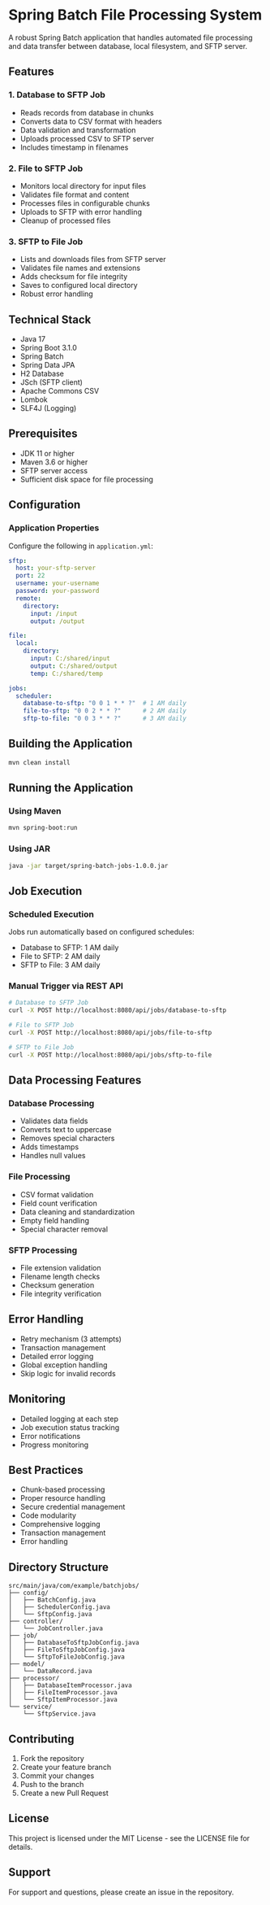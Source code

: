 # Spring Batch File Processing System

A robust Spring Batch application that handles automated file processing and data transfer between database, local filesystem, and SFTP server.

## Features

### 1. Database to SFTP Job
- Reads records from database in chunks
- Converts data to CSV format with headers
- Data validation and transformation
- Uploads processed CSV to SFTP server
- Includes timestamp in filenames

### 2. File to SFTP Job
- Monitors local directory for input files
- Validates file format and content
- Processes files in configurable chunks
- Uploads to SFTP with error handling
- Cleanup of processed files

### 3. SFTP to File Job
- Lists and downloads files from SFTP server
- Validates file names and extensions
- Adds checksum for file integrity
- Saves to configured local directory
- Robust error handling

## Technical Stack

- Java 17
- Spring Boot 3.1.0
- Spring Batch
- Spring Data JPA
- H2 Database
- JSch (SFTP client)
- Apache Commons CSV
- Lombok
- SLF4J (Logging)

## Prerequisites

- JDK 11 or higher
- Maven 3.6 or higher
- SFTP server access
- Sufficient disk space for file processing

## Configuration

### Application Properties
Configure the following in `application.yml`:

```yaml
sftp:
  host: your-sftp-server
  port: 22
  username: your-username
  password: your-password
  remote:
    directory:
      input: /input
      output: /output

file:
  local:
    directory:
      input: C:/shared/input
      output: C:/shared/output
      temp: C:/shared/temp

jobs:
  scheduler:
    database-to-sftp: "0 0 1 * * ?"  # 1 AM daily
    file-to-sftp: "0 0 2 * * ?"      # 2 AM daily
    sftp-to-file: "0 0 3 * * ?"      # 3 AM daily
```

## Building the Application

```bash
mvn clean install
```

## Running the Application

### Using Maven
```bash
mvn spring-boot:run
```

### Using JAR
```bash
java -jar target/spring-batch-jobs-1.0.0.jar
```

## Job Execution

### Scheduled Execution
Jobs run automatically based on configured schedules:
- Database to SFTP: 1 AM daily
- File to SFTP: 2 AM daily
- SFTP to File: 3 AM daily

### Manual Trigger via REST API
```bash
# Database to SFTP Job
curl -X POST http://localhost:8080/api/jobs/database-to-sftp

# File to SFTP Job
curl -X POST http://localhost:8080/api/jobs/file-to-sftp

# SFTP to File Job
curl -X POST http://localhost:8080/api/jobs/sftp-to-file
```

## Data Processing Features

### Database Processing
- Validates data fields
- Converts text to uppercase
- Removes special characters
- Adds timestamps
- Handles null values

### File Processing
- CSV format validation
- Field count verification
- Data cleaning and standardization
- Empty field handling
- Special character removal

### SFTP Processing
- File extension validation
- Filename length checks
- Checksum generation
- File integrity verification

## Error Handling

- Retry mechanism (3 attempts)
- Transaction management
- Detailed error logging
- Global exception handling
- Skip logic for invalid records

## Monitoring

- Detailed logging at each step
- Job execution status tracking
- Error notifications
- Progress monitoring

## Best Practices

- Chunk-based processing
- Proper resource handling
- Secure credential management
- Code modularity
- Comprehensive logging
- Transaction management
- Error handling

## Directory Structure

```
src/main/java/com/example/batchjobs/
├── config/
│   ├── BatchConfig.java
│   ├── SchedulerConfig.java
│   └── SftpConfig.java
├── controller/
│   └── JobController.java
├── job/
│   ├── DatabaseToSftpJobConfig.java
│   ├── FileToSftpJobConfig.java
│   └── SftpToFileJobConfig.java
├── model/
│   └── DataRecord.java
├── processor/
│   ├── DatabaseItemProcessor.java
│   ├── FileItemProcessor.java
│   └── SftpItemProcessor.java
└── service/
    └── SftpService.java
```

## Contributing

1. Fork the repository
2. Create your feature branch
3. Commit your changes
4. Push to the branch
5. Create a new Pull Request

## License

This project is licensed under the MIT License - see the LICENSE file for details.

## Support

For support and questions, please create an issue in the repository.
